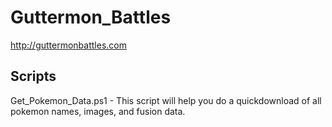 # Guttermon_Battles
http://guttermonbattles.com

## Scripts
Get_Pokemon_Data.ps1 - This script will help you do a quickdownload of all pokemon names, images, and fusion data.
